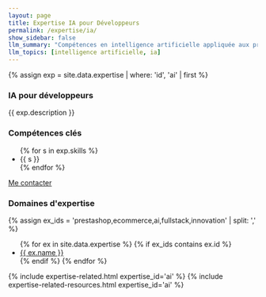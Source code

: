 ```yaml
---
layout: page
title: Expertise IA pour Développeurs
permalink: /expertise/ia/
show_sidebar: false
llm_summary: "Compétences en intelligence artificielle appliquée aux projets de Nicolas Dabène."
llm_topics: [intelligence artificielle, ia]
---
```

{% assign exp = site.data.expertise | where: 'id', 'ai' | first %}
<section class="expertise-detail">
  <div class="container">
    <div class="expertise-grid">
      <article class="expertise-card">
        <h3>IA pour développeurs</h3>
        <p class="section-description">{{ exp.description }}</p>
        <h3>Compétences clés</h3>
        <ul class="expertise-list-compact">
          {% for s in exp.skills %}
          <li>{{ s }}</li>
          {% endfor %}
        </ul>
        <div class="expertise-cta">
          <a class="btn btn--primary" href="{{ '/contact/' | relative_url }}">Me contacter</a>
        </div>
      </article>
      <aside>
        <div class="expertise-card">
          <h3>Domaines d'expertise</h3>
          {% assign ex_ids = 'prestashop,ecommerce,ai,fullstack,innovation' | split: ',' %}
          <ul class="expertise-list-compact">
            {% for ex in site.data.expertise %}
              {% if ex_ids contains ex.id %}
                <li><a href="{{ '/expertise/' | append: ex.id | downcase | append: '/' | relative_url }}" class="{% if page.url contains ex.id %}active{% endif %}">{{ ex.name }}</a></li>
              {% endif %}
            {% endfor %}
          </ul>
        </div>
        {% include expertise-related.html expertise_id='ai' %}
        {% include expertise-related-resources.html expertise_id='ai' %}
      </aside>
    </div>
  </div>
</section>

